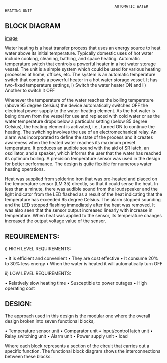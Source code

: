 
                                                     AUTOMATIC WATER HEATING UNIT


## BLOCK DIAGRAM 
             
   [image](https://user-images.githubusercontent.com/98875588/154843621-5064240b-0550-40c2-9eb0-47fbf81379d1.png)
   
   Water heating is a heat transfer process that uses an energy source to heat water above its initial temperature. Typically domestic uses of hot water include cooking, cleaning, bathing, and space heating. 
Automatic temperature switch that controls a powerful heater in a hot water storage vessel. The unit is a simple system which could be used for various heating processes at home, offices, etc. The system is an automatic temperature switch that controls a powerful heater in a hot water storage vessel. It has two-fixed temperature settings,
                                        i) Switch the water heater ON and 
                                        ii) Another to switch it OFF

Whenever the temperature of the water reaches the boiling temperature (above 95 degree Celsius) the device automatically switches OFF the electrical power supply to the water-heating element. As the hot water is being drawn from the vessel for use and replaced with cold water or as the water temperature drops below a particular setting (below 85 degree Celsius), the heating element is activated, i.e., turned ON to continue the heating. The switching involves the use of an electromechanical relay. An alarm was incorporated to define the state of the process and it creates awareness when the heated water reaches its maximum preset temperature. It produces an audible sound with the aid of SR latch, an oscillator, and a speaker, which informs the user that the water has reached its optimum boiling. A precision temperature sensor was used in the design for better performance. The design is quite flexible for numerous water heating operations.
                    
Heat was supplied from soldering iron that was pre-heated and placed on the temperature sensor (LM 35) directly, so that it could sense the heat. In less than a minute, there was audible sound from the loudspeaker and the light indicator from the LED flashed as a result of the heat indicating that the temperature has exceeded 95 degree Celsius. The alarm stopped sounding and the LED stopped flashing immediately after the heat was removed. It was also seen that the sensor output increased linearly with increase in temperature. When heat was applied to the sensor, its temperature changes increased the output voltage value of the sensor.

## REQUIREMENTS:

i) HIGH LEVEL REQUIREMENTS:

•	It is efficient and convenient
•	They are cost effective 
•	It consume 20% to 30% less energy
•	When the water is heated it will automatically turn OFF

ii) LOW LEVEL REQUIREMENTS:
 
•	Relatively slow heating time
•	Susceptible to power outages
•	High operating cost

 ## DESIGN:
  
  The approach used in this design is the modular one where the overall design broken into seven functional blocks, 
                                      
•	Temperature sensor unit
•	Comparator unit
•	Input/control latch unit
•	Relay switching unit
•	Alarm unit
•	Power supply unit
•	load

Where each block represents a section of the circuit that carries out a specific function. The functional block diagram shows the interconnections between these blocks.

